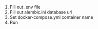 1. Fill out .env file
2. Fill out alembic.ini database url
3. Set docker-compose.yml container name 
4. Run